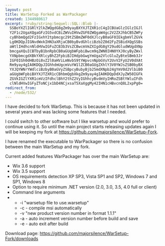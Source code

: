 ```yaml
---
layout: post
title: WarSetup Forked as WarPackager
created: 1344980617
excerpt: !ruby/string:Sequel::SQL::Blob |-
  SSBoYXZlIGRlY2lkZWQgdG8gZm9yayBXYXJTZXR1cC4gICBUaGlzIGlzIGJl
  Y2F1c2UgaXQgaGFzIG5vdCBiZWVuIHVwZGF0ZWQgaW4gc2V2ZXJhbCB5ZWFy
  cyBhbmQgd2FzIGxhY2tpbmcgc29tZSBmZWF0dXJlcyB0aGF0IEkgbmVlZGVk
  Lg0KDQpJIGNvdWxkIHN3aXRjaCB0byBvdGhlciBzb2Z0d2FyZSBidXQgSSBs
  aWtlIHdhcnNldHVwIGFuZCB3b3VsZCBwcmVmZXIgdG8gY29udGludWUgdXNp
  bmcgaXQuICBTbyB1bnRpbCB0aGUgbWFpbiBwcm9qZWN0IHN0YXJ0cyByZWxl
  YXNpbmcgdXBkYXRlcyBhZ2FpbiBJIHdpbGwgYmUga2VlcGluZyBteSBmb3Jr
  IGF0IGh0dHBzOi8vZ2l0aHViLmNvbS9tYWpvcnNpbGVuY2UvV2FyU2V0dXAt
  Rm9yay4gIA0KDQpJIGhhdmUgcmVuYW1lZCB0aGUgZXhlY3V0YWJsZSB0byBX
  YXJQYWNrYWdlciBzbyB0aGVyZSBpcyBubyBjb25mdXNpb24gYmV0d2VlbiB0
  aGUgbWFpbiBXYXJTZXR1cCBhbmQgbXkgZm9yay4gIA0KDQpDdXJyZW50IGFk
  ZGVkIGZlYXR1cmVzIFdhclBhY2thZ2VyIGhhcyBvdmVyIHRoZSBtYWluIFdh
  clNldHVwIGFyZToNCjx1bD4NCjxsaT5XaXggMy42IHN1cHBvcnQ8L2xpPg0=
redirect_from:
  - /node/532/
---
```

I have decided to fork WarSetup.   This is because it has not been updated in several years and was lacking some features that I needed.

I could switch to other software but I like warsetup and would prefer to continue using it.  So until the main project starts releasing updates again I will be keeping my fork at https://github.com/majorsilence/WarSetup-Fork.  

I have renamed the executable to WarPackager so there is no confusion between the main WarSetup and my fork.  

Current added features WarPackager has over the main WarSetup are:
<ul>
<li>Wix 3.6 support</li>
<li>Wix 3.5 support</li>
<li>OS requirements detection XP SP3, Vista SP1 and SP2, Windows 7 and SP1, Windows 8</li>
<li>Option to require minimum .NET version (2.0, 3.0, 3.5, 4.0 full or client)</li>
<li>Command line arguments</li>
<li>
<ul>
<li>-i "warsetup file to use.warsetup"</li>
<li>-c - compile msi automatically</li>
<li>-v "new product version number in format 1.1.1"</li>
<li>-a - auto increment version number before build and save</li>
<li>-e - auto exit after build</li>
</ul>
</li>
</ul>


Download page: https://github.com/majorsilence/WarSetup-Fork/downloads
